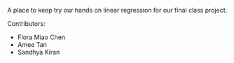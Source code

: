 A place to keep try our hands on linear regression for our final class project.

Contributors:
* Flora Miao Chen
* Amee Tan
* Sandhya Kiran
